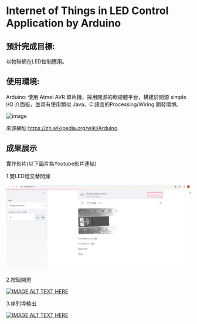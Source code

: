 # Internet of Things in LED Control Application by Arduino

## 預計完成目標:
以物聯網在LED控制應用。

## 使用環境:

Arduino: 使用 Atmel AVR 單片機，採用開源的軟硬體平台，構建於開源 simple I/O 介面板，並具有使用類似 Java、C 語言的Processing/Wiring 開發環境。

![image](https://github.com/tddwso/Internet-of-Things-in-LED-Control-Application-by-Arduino/blob/main/Arduino%20logo.PNG)

來源網址:https://zh.wikipedia.org/wiki/Arduino

## 成果展示

實作影片(以下圖片為Youtube影片連結)

1.雙LED燈交替閃爍

[![IMAGE ALT TEXT HERE](https://github.com/tddwso/Uniqlo-Label-Defect-Classification-by-Deep-Learning/blob/main/streamlit.png)](https://youtu.be/8WIn9E76Sh4)

2.按鈕開燈

[![IMAGE ALT TEXT HERE](https://github.com/tddwso/Internet-of-Things-in-LED-Control-Application-by-Arduino/blob/main/Button.jpg)](https://youtu.be/0v25Pptdhe4)

3.序列埠輸出

[![IMAGE ALT TEXT HERE](https://github.com/tddwso/Internet-of-Things-in-LED-Control-Application-by-Arduino/blob/main/COM.PNG)](https://youtu.be/PhM16HXyF04)











